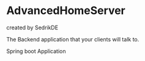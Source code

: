 # AdvancedHomeServer
created by SedrikDE

The Backend application that your clients will talk to.

Spring boot Application
